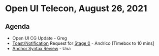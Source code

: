 # Open UI Telecon, August 26, 2021

## Agenda
- Open UI CG Update - Greg
- [Toast/Notification](https://github.com/openui/open-ui/issues/383) Request for [Stage 0](https://open-ui.org/working-mode) - Andrico [Timebox to 10 mins]
- [Anchor Syntax Review](https://docs.google.com/presentation/d/1g0kCtpbGHqzJybhrP1vgbQapXSZW3zMopYOjNfBf0OQ/edit#slide=id.p) - Una
